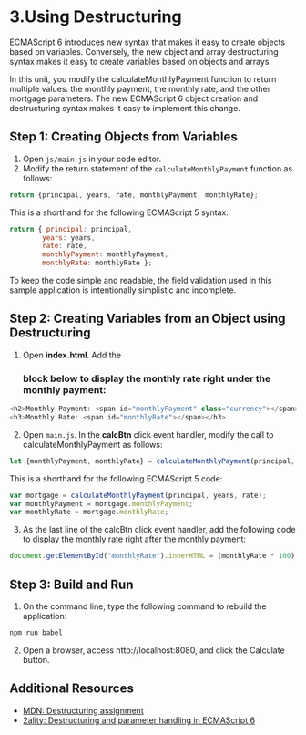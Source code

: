 #  3.Using Destructuring
ECMAScript 6 introduces new syntax that makes it easy to create objects based on variables. 
Conversely, the new object and array destructuring syntax makes it easy to create variables based on objects and arrays.

In this unit, you modify the calculateMonthlyPayment function to return multiple values: 
    the monthly payment, the monthly rate, and the other mortgage parameters. 
The new ECMAScript 6 object creation and destructuring syntax makes it easy to implement this change.

## Step 1: Creating Objects from Variables
1. Open `js/main.js` in your code editor.   
2. Modify the return statement of the `calculateMonthlyPayment` function as follows:
 ```js
 return {principal, years, rate, monthlyPayment, monthlyRate};
 ```
This is a shorthand for the following ECMAScript 5 syntax:   
 ```js
 return { principal: principal, 
         years: years, 
         rate: rate, 
         monthlyPayment: monthlyPayment, 
         monthlyRate: monthlyRate };
```

To keep the code simple and readable, the field validation used in this sample application is intentionally    simplistic and incomplete.

## Step 2: Creating Variables from an Object using Destructuring
1. Open **index.html**. Add the <h3> block below to display the **monthly** rate right under the **monthly payment**:   
```js
<h2>Monthly Payment: <span id="monthlyPayment" class="currency"></span></h2>
<h3>Monthly Rate: <span id="monthlyRate"></span></h3>
```
2. Open `main.js`. In the **calcBtn** click event handler, modify the call to calculateMonthlyPayment as follows:
```js
let {monthlyPayment, monthlyRate} = calculateMonthlyPayment(principal, years, rate);
```
This is a shorthand for the following ECMAScript 5 code:
```js
var mortgage = calculateMonthlyPayment(principal, years, rate);
var monthlyPayment = mortgage.monthlyPayment;
var monthlyRate = mortgage.monthlyRate;
```
3. As the last line of the calcBtn click event handler, add the following code to display the monthly rate right after the monthly payment: 
```js
document.getElementById("monthlyRate").innerHTML = (monthlyRate * 100).toFixed(2);
```
 ## Step 3: Build and Run
1. On the command line, type the following command to rebuild the application: 
```js
npm run babel
```  
2. Open a browser, access http://localhost:8080, and click the Calculate button.


## Additional Resources
- [MDN: Destructuring assignment](https://developer.mozilla.org/en-US/docs/Web/JavaScript/Reference/Operators/Destructuring_assignment)   
- [2ality: Destructuring and parameter handling in ECMAScript 6](https://2ality.com/2015/01/es6-destructuring.html)